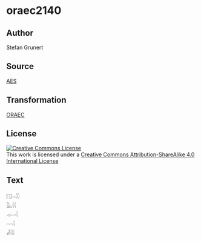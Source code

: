 # oraec2140

## Author

Stefan Grunert

## Source

[AES](https://github.com/simondschweitzer/aes)

## Transformation

[ORAEC](https://oraec.github.io/)

## License

<a rel="license" href="http://creativecommons.org/licenses/by-sa/4.0/"><img alt="Creative Commons License" style="border-width:0" src="https://i.creativecommons.org/l/by-sa/4.0/88x31.png" /></a><br />This work is licensed under a <a rel="license" href="http://creativecommons.org/licenses/by-sa/4.0/">Creative Commons Attribution-ShareAlike 4.0 International License</a>

## Text

𓉔𓏏𓇋𓇋<br>
𓅓𓇋𓇋<br>
𓁹𓏏𓇋<br>
𓏏𓏏𓇋<br>
𓀻𓇋𓇋<br>
